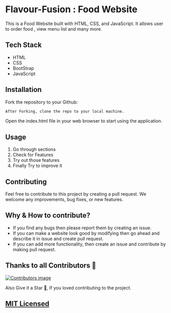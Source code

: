 # Flavour-Fusion : Food Website

This is a Food Website built with HTML, CSS, and JavaScript. It allows user to order food , view menu list and many more.

## Tech Stack

- HTML
- CSS
- BootStrap
- JavaScript

## Installation

Fork the repository to your Github:

```bash
After Forking, clone the repo to your local machine.
```
Open the index.html file in your web browser to start using the application.


## Usage
 1. Go through sections 
 2. Check for Features
 3. Try out those features 
 4. Finally Try to improve it


## Contributing
Feel free to contribute to this project by creating a pull request. We welcome any improvements, bug fixes, or new features.

## Why & How to contribute?
- If you find any bugs then please report them by creating an issue. 
- If you can make a website look good by modifying then go ahead and describe it in issue and create pull request. 
- If you can add more functionality, then create an issue and contribute by making pull request.

## Thanks to all Contributors 💪
[![Contributors image](https://contributors-img.com/image?repo=c4coderandcreator/Flavour-Fusion)](https://github.com/c4coderandcreator/Flavour-Fusion/graphs/contributors)

Also Give it a Star 🌟, If you loved contributing to the project.

## [MIT Licensed](https://github.com/c4coderandcreator/Flavour-Fusion/blob/main/LICENSE)
